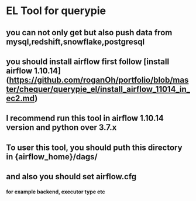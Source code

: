# EL Tool for querypie
## you can not only get but also push data from mysql,redshift,snowflake,postgresql
## you should install airflow first follow [install airflow 1.10.14] (https://github.com/roganOh/portfolio/blob/master/chequer/querypie_el/install_airflow_11014_in_ec2.md)
## I recommend run this tool in airflow 1.10.14 version and python over 3.7.x 
## To user this tool, you should puth this directory in {airflow_home}/dags/ 
## and also you should set airflow.cfg
#### for example backend, executor type etc

